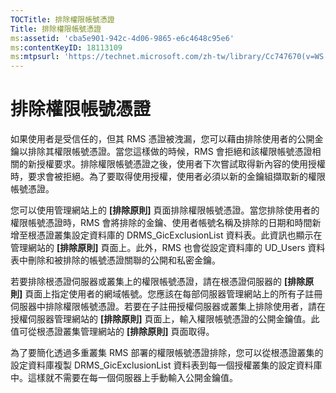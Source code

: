 ```yaml
---
TOCTitle: 排除權限帳號憑證
Title: 排除權限帳號憑證
ms:assetid: 'cba5e901-942c-4d06-9865-e6c4648c95e6'
ms:contentKeyID: 18113109
ms:mtpsurl: 'https://technet.microsoft.com/zh-tw/library/Cc747670(v=WS.10)'
---
```


排除權限帳號憑證
================

如果使用者是受信任的，但其 RMS 憑證被洩漏，您可以藉由排除使用者的公開金鑰以排除其權限帳號憑證。當您這樣做的時候，RMS 會拒絕和該權限帳號憑證相關的新授權要求。排除權限帳號憑證之後，使用者下次嘗試取得新內容的使用授權時，要求會被拒絕。為了要取得使用授權，使用者必須以新的金鑰組擷取新的權限帳號憑證。

您可以使用管理網站上的 **\[排除原則\]** 頁面排除權限帳號憑證。當您排除使用者的權限帳號憑證時，RMS 會將排除的金鑰、使用者帳號名稱及排除的日期和時間新增至根憑證叢集設定資料庫的 DRMS\_GicExclusionList 資料表。此資訊也顯示在管理網站的 **\[排除原則\]** 頁面上。此外，RMS 也會從設定資料庫的 UD\_Users 資料表中刪除和被排除的帳號憑證關聯的公開和私密金鑰。

若要排除根憑證伺服器或叢集上的權限帳號憑證，請在根憑證伺服器的 **\[排除原則\]** 頁面上指定使用者的網域帳號。您應該在每部伺服器管理網站上的所有子註冊伺服器中排除權限帳號憑證。若要在子註冊授權伺服器或叢集上排除使用者，請在授權伺服器管理網站的 **\[排除原則\]** 頁面上，輸入權限帳號憑證的公開金鑰值。此值可從根憑證叢集管理網站的 **\[排除原則\]** 頁面取得。

為了要簡化透過多重叢集 RMS 部署的權限帳號憑證排除，您可以從根憑證叢集的設定資料庫複製 DRMS\_GicExclusionList 資料表到每一個授權叢集的設定資料庫中。這樣就不需要在每一個伺服器上手動輸入公開金鑰值。

